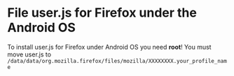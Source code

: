 # File user.js for Firefox under the Android OS

To install user.js for Firefox under Android OS you need **root**!
You must move user.js to
`/data/data/org.mozilla.firefox/files/mozilla/XXXXXXXX.your_profile_name`
